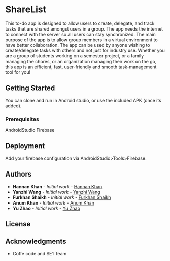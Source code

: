# ShareList

This to-do app is designed to allow users to create, delegate, and track tasks that are shared
amongst users in a group. The app needs the internet to connect with the server so all users
can stay synchronized. The main purpose of the app is to allow group members in a virtual environment
to have better collaboration. The app can be used by anyone wishing to create/delegate tasks
with others and not just for industry use. Whether you are a group of students working on a semester
project, or a family managing the chores, or an organization managing their work on the go, this app
is an efficient, fast, user-friendly and smooth task-management tool for you!

## Getting Started

You can clone and run in Android studio, or use the included APK (once its added).

### Prerequisites

AndroidStudio
Firebase

## Deployment

Add your firebase configuration via AndroidStudio>Tools>Firebase.

## Authors

* **Hannan Khan** - *Initial work* - [Hannan Khan](https://github.com/hannankhan888)
* **Yanzhi Wang** - *Initial work* - [Yanzhi Wang](https://github.com/yxw1001827416)
* **Furkhan Shaikh** - *Initial work* - [Furkhan Shaikh](https://github.com/FurkhanShaikh)
* **Anum Khan** - *Initial work* - [Anum Khan](https://github.com/anumkhan94)
* **Yu Zhao** - *Initial work* - [Yu Zhao](https://github.com/zhaoyufrank)

## License



## Acknowledgments

* Coffe code and SE1 Team
